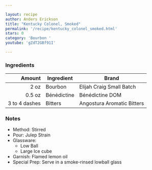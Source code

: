 ```yaml
---

layout: recipe
author: Anders Erickson
title: "Kentucky Colonel, Smoked"
permalink: '/recipe/kentucky_colonel_smoked.html'
stars: 0
category: 'Bourbon '
youtube: 'gZdT2GBf91I'

---
```


### Ingredients

|    Amount  | Ingredient               | Brand                |
| ------------: | ----------- | -------------------------- |
|          2 oz | Bourbon     | Elijah Craig Small Batch   |
|        0.5 oz | Bénédictine | Bénédictine DOM            |
| 3 to 4 dashes | Bitters     | Angostura Aromatic Bitters |

### Notes

- Method: Stirred
- Pour: Julep Strain
- Glassware: 
    - Low Ball
    - Large Ice cube
- Garnish: Flamed lemon oil
- Special Prep: Serve in a smoke-rinsed lowball glass

